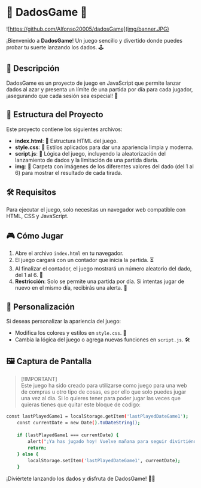 # 🎲 DadosGame 🎲

![https://github.com/Alfonso20005/dadosGame](img/banner.JPG)

¡Bienvenido a **DadosGame**! Un juego sencillo y divertido donde puedes probar tu suerte lanzando los dados. 🕹️

## 📖 Descripción

DadosGame es un proyecto de juego en JavaScript que permite lanzar dados al azar y presenta un límite de una partida por día para cada jugador, ¡asegurando que cada sesión sea especial! 🌟

## 📁 Estructura del Proyecto

Este proyecto contiene los siguientes archivos:

- **index.html**: 📄 Estructura HTML del juego.
- **style.css**: 🎨 Estilos aplicados para dar una apariencia limpia y moderna.
- **script.js**: 🔧 Lógica del juego, incluyendo la aleatorización del lanzamiento de dados y la limitación de una partida diaria.
- **img**: 📂 Carpeta con imágenes de los diferentes valores del dado (del 1 al 6) para mostrar el resultado de cada tirada.

## 🛠️ Requisitos

Para ejecutar el juego, solo necesitas un navegador web compatible con HTML, CSS y JavaScript.

## 🎮 Cómo Jugar

1. Abre el archivo `index.html` en tu navegador.
2. El juego cargará con un contador que inicia la partida. ⏳
3. Al finalizar el contador, el juego mostrará un número aleatorio del dado, del 1 al 6. 🎲
4. **Restricción**: Solo se permite una partida por día. Si intentas jugar de nuevo en el mismo día, recibirás una alerta. 🚫

## 🎨 Personalización

Si deseas personalizar la apariencia del juego:
- Modifica los colores y estilos en `style.css`. 🌈
- Cambia la lógica del juego o agrega nuevas funciones en `script.js`. 🛠️

## 🖼️ Captura de Pantalla

> [!IMPORTANT]\
> Este juego ha sido creado para utilizarse como juego para una web de compras u otro tipo de cosas, es por ello que solo puedes jugar una vez al dia.
> Si lo quieres tener para poder jugar las veces que quieras tienes que quitar este bloque de codigo:

```bash
const lastPlayedGame1 = localStorage.getItem('lastPlayedDateGame1');
    const currentDate = new Date().toDateString();

    if (lastPlayedGame1 === currentDate) {
        alert("¡Ya has jugado hoy! Vuelve mañana para seguir divirtiéndote.");
        return;
    } else {
        localStorage.setItem('lastPlayedDateGame1', currentDate);
    }
````

¡Diviértete lanzando los dados y disfruta de DadosGame! 🎲👾
